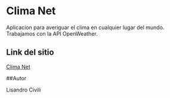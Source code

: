 # Clima Net

Aplicacion para averiguar el clima en cualquier lugar del mundo. Trabajamos con la API OpenWeather.

## Link del sitio

[Clima Net](https://climanet-rc.netlify.app/)

##Autor

Lisandro Civili
